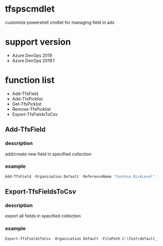 # tfspscmdlet
customize powershell cmdlet for managing field in ads

# support version
- Azure DevOps 2019
- Azure DevOps 2019.1

# function list
- Add-TfsField
- Add-TfsPicklist
- Get-TfsPicklist
- Remove-TfsPicklist
- Export-TfsFieldsToCsv

## Add-TfsField
### description
add/create new field in specified collection
### example
``` powershell
Add-TfsField -Organization Default -ReferenceName "Contoso.RiskLevel" -DisplayName "风险等级" -Description "用于风险评估的自定义字段" -FieldType picklistString -Items "无","低","中","高"
```

## Export-TfsFieldsToCsv
### description
export all fields in specified collection
### example
``` powershell
Export-TfsFieldsToCsv -Organization Default -FilePath C:\Test\default_fields.csv
```
